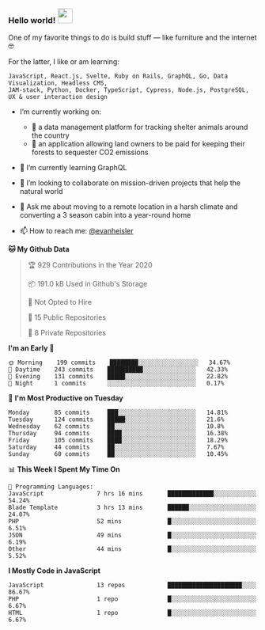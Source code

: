 ### Hello world! <img src="https://media.giphy.com/media/hvRJCLFzcasrR4ia7z/giphy.gif" width="30px">

One of my favorite things to do is build stuff — like furniture and the internet 🤓

For the latter, I like or am learning:

```text
JavaScript, React.js, Svelte, Ruby on Rails, GraphQL, Go, Data Visualization, Headless CMS, 
JAM-stack, Python, Docker, TypeScript, Cypress, Node.js, PostgreSQL, UX & user interaction design
```

- I’m currently working on:
  - 🐶  a data management platform for tracking shelter animals around the country 
  - 🌳  an application allowing land owners to be paid for keeping their forests to sequester CO2 emissions


- 🌱  I’m currently learning GraphQL
- 👯  I’m looking to collaborate on mission-driven projects that help the natural world
- 💬  Ask me about moving to a remote location in a harsh climate and converting a 3 season cabin into a year-round home
- 📫  How to reach me: [@evanheisler](https://twitter.com/evanheisler)

<!--START_SECTION:waka-->
**🐱 My Github Data** 

> 🏆 929 Contributions in the Year 2020
 > 
> 📦 191.0 kB Used in Github's Storage 
 > 
> 🚫 Not Opted to Hire
 > 
> 📜 15 Public Repositories
 > 
> 🔑 8 Private Repositories 

**I'm an Early 🐤** 

```text
🌞 Morning    199 commits    ████████░░░░░░░░░░░░░░░░░   34.67% 
🌆 Daytime    243 commits    ██████████░░░░░░░░░░░░░░░   42.33% 
🌃 Evening    131 commits    █████░░░░░░░░░░░░░░░░░░░░   22.82% 
🌙 Night      1 commits      ░░░░░░░░░░░░░░░░░░░░░░░░░   0.17%

```
📅 **I'm Most Productive on Tuesday** 

```text
Monday       85 commits     ███░░░░░░░░░░░░░░░░░░░░░░   14.81% 
Tuesday      124 commits    █████░░░░░░░░░░░░░░░░░░░░   21.6% 
Wednesday    62 commits     ██░░░░░░░░░░░░░░░░░░░░░░░   10.8% 
Thursday     94 commits     ████░░░░░░░░░░░░░░░░░░░░░   16.38% 
Friday       105 commits    ████░░░░░░░░░░░░░░░░░░░░░   18.29% 
Saturday     44 commits     ██░░░░░░░░░░░░░░░░░░░░░░░   7.67% 
Sunday       60 commits     ██░░░░░░░░░░░░░░░░░░░░░░░   10.45%

```


📊 **This Week I Spent My Time On** 

```text
💬 Programming Languages: 
JavaScript               7 hrs 16 mins       █████████████░░░░░░░░░░░░   54.24% 
Blade Template           3 hrs 13 mins       ██████░░░░░░░░░░░░░░░░░░░   24.07% 
PHP                      52 mins             █░░░░░░░░░░░░░░░░░░░░░░░░   6.51% 
JSON                     49 mins             █░░░░░░░░░░░░░░░░░░░░░░░░   6.19% 
Other                    44 mins             █░░░░░░░░░░░░░░░░░░░░░░░░   5.52%

```

**I Mostly Code in JavaScript** 

```text
JavaScript               13 repos            █████████████████████░░░░   86.67% 
PHP                      1 repo              █░░░░░░░░░░░░░░░░░░░░░░░░   6.67% 
HTML                     1 repo              █░░░░░░░░░░░░░░░░░░░░░░░░   6.67%

```



<!--END_SECTION:waka-->
